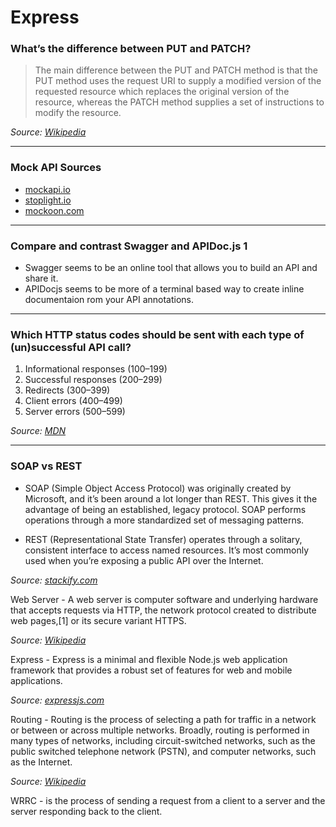 # Express 

### What’s the difference between PUT and PATCH?

> The main difference between the PUT and PATCH method is that the PUT method uses the request URI to supply a modified version of the requested resource which replaces the original version of the resource, whereas the PATCH method supplies a set of instructions to modify the resource.

*Source: [Wikipedia](https://en.wikipedia.org/wiki/Patch_verb#:~:text=The%20main%20difference%20between%20the,instructions%20to%20modify%20the%20resource.)*

---

### Mock API Sources

- [mockapi.io](https://www.mockapi.io/)
- [stoplight.io](https://stoplight.io/mock-api-guide/basics/)
- [mockoon.com](https://mockoon.com/)

---

### Compare and contrast Swagger and APIDoc.js 1 

- Swagger seems to be an online tool that allows you to build an API and share it.
- APIDocjs seems to be more of a terminal based way to create inline documentaion rom your API annotations.

---

### Which HTTP status codes should be sent with each type of (un)successful API call?

1. Informational responses (100–199)
1. Successful responses (200–299)
1. Redirects (300–399)
1. Client errors (400–499)
1. Server errors (500–599)

*Source: [MDN](https://developer.mozilla.org/en-US/docs/Web/HTTP/Status)*

---

### SOAP vs REST

- SOAP (Simple Object Access Protocol) was originally created by Microsoft, and it’s been around a lot longer than REST. This gives it the advantage of being an established, legacy protocol. SOAP performs operations through a more standardized set of messaging patterns.

- REST (Representational State Transfer) operates through a solitary, consistent interface to access named resources. It’s most commonly used when you’re exposing a public API over the Internet.

*Source: [stackify.com](https://stackify.com/soap-vs-rest/)*


Web Server - A web server is computer software and underlying hardware that accepts requests via HTTP, the network protocol created to distribute web pages,[1] or its secure variant HTTPS. 

*Source: [Wikipedia](https://en.wikipedia.org/wiki/Web_server)*

Express - Express is a minimal and flexible Node.js web application framework that provides a robust set of features for web and mobile applications. 

*Source: [expressjs.com](https://expressjs.com/)*

Routing - Routing is the process of selecting a path for traffic in a network or between or across multiple networks. Broadly, routing is performed in many types of networks, including circuit-switched networks, such as the public switched telephone network (PSTN), and computer networks, such as the Internet.

*Source: [Wikipedia](https://en.wikipedia.org/wiki/Routing#:~:text=Routing%20is%20the%20process%20of,between%20or%20across%20multiple%20networks.&text=Packet%20forwarding%20is%20the%20transit,gateways%2C%20firewalls%2C%20or%20switches.)*

WRRC -  is the process of sending a request from a client to a server and  the server responding back to the client.
